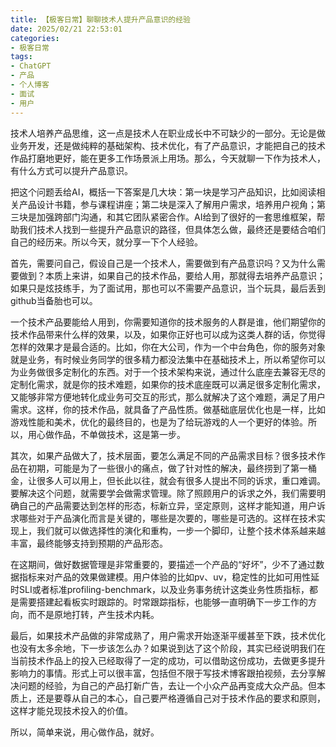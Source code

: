 ```yaml
---
title: 【极客日常】聊聊技术人提升产品意识的经验
date: 2025/02/21 22:53:01
categories:
- 极客日常
tags:
- ChatGPT
- 产品
- 个人博客
- 面试
- 用户
---
```


技术人培养产品思维，这一点是技术人在职业成长中不可缺少的一部分。无论是做业务开发，还是做纯粹的基础架构、技术优化，有了产品意识，才能把自己的技术作品打磨地更好，能在更多工作场景派上用场。那么，今天就聊一下作为技术人，有什么方式可以提升产品意识。

把这个问题丢给AI，概括一下答案是几大块：第一块是学习产品知识，比如阅读相关产品设计书籍，参与课程讲座；第二块是深入了解用户需求，培养用户视角；第三块是加强跨部门沟通，和其它团队紧密合作。AI给到了很好的一套思维框架，帮助我们技术人找到一些提升产品意识的路径，但具体怎么做，最终还是要结合咱们自己的经历来。所以今天，就分享一下个人经验。

<!-- more -->

首先，需要问自己，假设自己是一个技术人，需要做到有产品意识吗？又为什么需要做到？本质上来讲，如果自己的技术作品，要给人用，那就得去培养产品意识；如果只是炫技练手，为了面试用，那也可以不需要产品意识，当个玩具，最后丢到github当备胎也可以。

一个技术产品要能给人用到，你需要知道你的技术服务的人群是谁，他们期望你的技术作品带来什么样的效果，以及，如果你正好也可以成为这类人群的话，你觉得怎样的效果才是最合适的。比如，你在大公司，作为一个中台角色，你的服务对象就是业务，有时候业务同学的很多精力都没法集中在基础技术上，所以希望你可以为业务做很多定制化的东西。对于一个技术架构来说，通过什么底座去兼容无尽的定制化需求，就是你的技术难题，如果你的技术底座既可以满足很多定制化需求，又能够非常方便地转化成业务可交互的形式，那么就解决了这个难题，满足了用户需求。这样，你的技术作品，就具备了产品性质。做基础底层优化也是一样，比如游戏性能和美术，优化的最终目的，也是为了给玩游戏的人一个更好的体验。所以，用心做作品，不单做技术，这是第一步。

其次，如果产品做大了，技术层面，要怎么满足不同的产品需求目标？很多技术作品在初期，可能是为了一些很小的痛点，做了针对性的解决，最终捞到了第一桶金，让很多人可以用上，但长此以往，就会有很多人提出不同的诉求，重口难调。要解决这个问题，就需要学会做需求管理。除了照顾用户的诉求之外，我们需要明确自己的产品需要达到怎样的形态，标新立异，坚定原则，这样才能知道，用户诉求哪些对于产品演化而言是关键的，哪些是次要的，哪些是可选的。这样在技术实现上，我们就可以做选择性的演化和重构，一步一个脚印，让整个技术体系越来越丰富，最终能够支持到预期的产品形态。

在这期间，做好数据管理是非常重要的，要描述一个产品的“好坏”，少不了通过数据指标来对产品的效果做建模。用户体验的比如pv、uv，稳定性的比如可用性延时SLI或者标准profiling-benchmark，以及业务事务统计这类业务性质指标，都是需要搭建起看板实时跟踪的。时常跟踪指标，也能够一直明确下一步工作的方向，而不是原地打转，产生技术内耗。

最后，如果技术产品做的非常成熟了，用户需求开始逐渐平缓甚至下跌，技术优化也没有太多余地，下一步该怎么办？如果说到达了这个阶段，其实已经说明我们在当前技术作品上的投入已经取得了一定的成功，可以借助这份成功，去做更多提升影响力的事情。形式上可以很丰富，包括但不限于写技术博客跟拍视频，去分享解决问题的经验，为自己的产品打新广告，去让一个小众产品再变成大众产品。但本质上，还是要尊从自己的本心，自己要严格遵循自己对于技术作品的要求和原则，这样才能兑现技术投入的价值。

所以，简单来说，用心做作品，就好。
